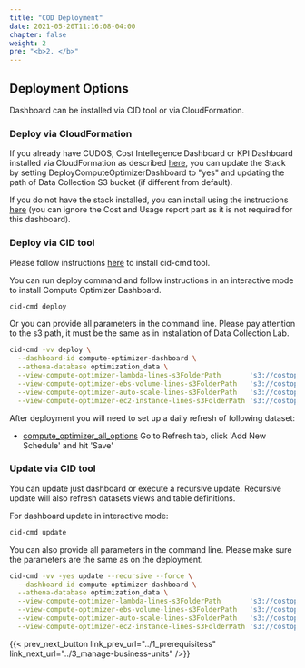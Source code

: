 ```yaml
---
title: "COD Deployment"
date: 2021-05-20T11:16:08-04:00
chapter: false
weight: 2
pre: "<b>2. </b>"
---
```


## Deployment Options
Dashboard can be installed via CID tool or via CloudFormation. 


### Deploy via CloudFormation
If you already have CUDOS, Cost Intellegence Dashboard or KPI Dashboard installed via CloudFormation as described [here](/cost/200_labs/200_cloud_intelligence/cost-usage-report-dashboards/dashboards/deploy_dashboards/), you can update the Stack by setting DeployComputeOptimizerDashboard to "yes" and updating the path of Data Collection S3 bucket (if different from default).

If you do not have the stack installed, you can install using the instructions [here](/cost/200_labs/200_cloud_intelligence/cost-usage-report-dashboards/dashboards/deploy_dashboards/) (you can ignore the Cost and Usage report part as it is not required for this dashboard).


### Deploy via CID tool

Please follow instructions [here](https://github.com/aws-samples/aws-cudos-framework-deployment#how-to-use ) to install cid-cmd tool. 


You can run deploy command and follow instructions in an interactive mode to install Compute Optimizer Dashboard.

```bash
cid-cmd deploy 
```


Or you can provide all parameters in the command line. Please pay attention to the s3 path, it must be the same as in installation of Data Collection Lab.

```bash
cid-cmd -vv deploy \
  --dashboard-id compute-optimizer-dashboard \
  --athena-database optimization_data \
  --view-compute-optimizer-lambda-lines-s3FolderPath       's3://costoptimizationdata{account_id}/compute_optimizer/compute_optimizer_lambda' \
  --view-compute-optimizer-ebs-volume-lines-s3FolderPath   's3://costoptimizationdata{account_id}/compute_optimizer/compute_optimizer_ebs_volume' \
  --view-compute-optimizer-auto-scale-lines-s3FolderPath   's3://costoptimizationdata{account_id}/compute_optimizer/compute_optimizer_auto_scale' \
  --view-compute-optimizer-ec2-instance-lines-s3FolderPath 's3://costoptimizationdata{account_id}/compute_optimizer/compute_optimizer_ec2_instance'
```

After deployment you will need to set up a daily refresh of following dataset:
* [compute_optimizer_all_options](https://quicksight.aws.amazon.com/sn/data-sets/compute_optimizer_all_options/view) 
Go to Refresh tab, click 'Add New Schedule' and hit 'Save'


### Update via CID tool


You can update just dashboard or execute a recursive update. Recursive update will also refresh datasets views and table definitions.

For dashboard update in interactive mode: 

```bash
cid-cmd update 
```

You can also provide all parameters in the command line. Please make sure the parameters are the same as on the deployment. 

```bash
cid-cmd -vv -yes update --recursive --force \
  --dashboard-id compute-optimizer-dashboard \
  --athena-database optimization_data \
  --view-compute-optimizer-lambda-lines-s3FolderPath       's3://costoptimizationdata{account_id}/compute_optimizer/compute_optimizer_lambda' \
  --view-compute-optimizer-ebs-volume-lines-s3FolderPath   's3://costoptimizationdata{account_id}/compute_optimizer/compute_optimizer_ebs_volume' \
  --view-compute-optimizer-auto-scale-lines-s3FolderPath   's3://costoptimizationdata{account_id}/compute_optimizer/compute_optimizer_auto_scale' \
  --view-compute-optimizer-ec2-instance-lines-s3FolderPath 's3://costoptimizationdata{account_id}/compute_optimizer/compute_optimizer_ec2_instance'
```




{{< prev_next_button link_prev_url="../1_prerequisitess" link_next_url="../3_manage-business-units" />}}

